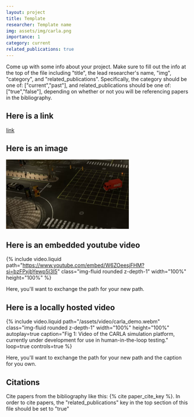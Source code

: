 ```yaml
---
layout: project
title: Template
researcher: Template name
img: assets/img/carla.png
importance: 1
category: current
related_publications: true
---
```


Come up with some info about your project. Make sure to fill out the info at the top of the file including "title", the lead researcher's name, "img", "category", and "related_publications". Specifically, the category should be one of: ["current","past"], and related_publications should be one of: ["true","false"], depending on whether or not you will be referencing papers in the bibliography.

## Here is a link

[link](https:/google.com)

## Here is an image

![carla_image](/assets/img/carla.png)

## Here is an embedded youtube video

{% include video.liquid path="https://www.youtube.com/embed/W6ZOeesjFHM?si=bzFPxjbYewp5I3I5" class="img-fluid rounded z-depth-1" width="100%" height="100%" %}

Here, you'll want to exchange the path for your new path.

## Here is a locally hosted video

{% include video.liquid path="/assets/video/carla_demo.webm" class="img-fluid rounded z-depth-1" width="100%" height="100%" autoplay=true caption="Fig 1: Video of the CARLA simulation platform, currently under development for use in human-in-the-loop testing." loop=true controls=true %}

Here, you'll want to exchange the path for your new path and the caption for you own.

## Citations

Cite papers from the bibliography like this: {% cite paper_cite_key %}. In order to cite papers, the "related_publications" key in the top section of this file should be set to "true"
